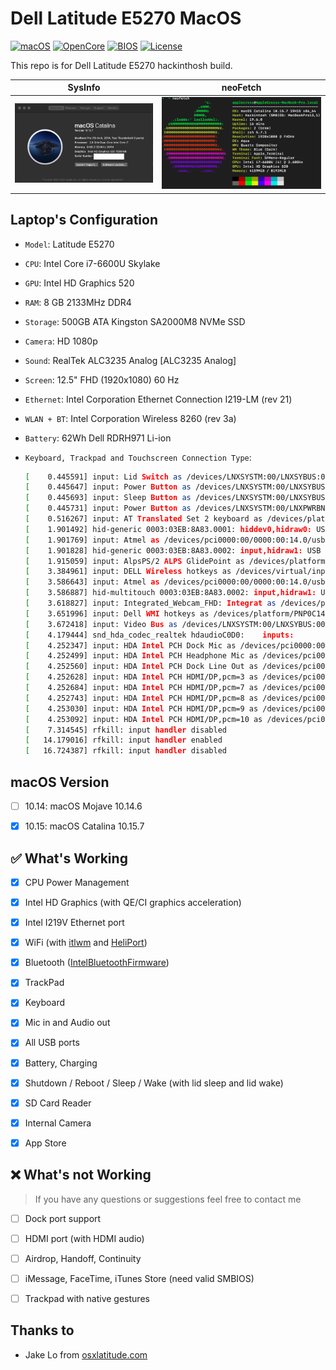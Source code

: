 # Dell Latitude E5270 MacOS

[![macOS](https://img.shields.io/badge/macOS-10.15.7-blue)](https://developer.apple.com/documentation/macos-release-notes)
[![OpenCore](https://img.shields.io/badge/OpenCore-0.6.6-green)](https://github.com/acidanthera/OpenCorePkg)
[![BIOS](https://img.shields.io/badge/BIOS-1.23.3-lightgrey)](https://www.dell.com/support/home/en-us/drivers/driversdetails?driverid=8cy65&oscode=w764&productcode=latitude-e5270-laptop)
[![License](https://img.shields.io/badge/license-BSD_3-purple)](/LICENSE)

This repo is for Dell Latitude E5270 hackinthosh build.

|           SysInfo            |           neoFetch            |
| :--------------------------: | :---------------------------: |
| ![E5270](Images/SysInfo.png) | ![E5270](Images/NeoFetch.png) |

## Laptop's Configuration

- `Model`: Latitude E5270

- `CPU`: Intel Core i7-6600U Skylake

- `GPU`: Intel HD Graphics 520

- `RAM`: 8 GB 2133MHz DDR4

- `Storage`: 500GB ATA Kingston SA2000M8 NVMe SSD

- `Camera`: HD 1080p

- `Sound`: RealTek ALC3235 Analog [ALC3235 Analog]

- `Screen`: 12.5" FHD (1920x1080) 60 Hz

- `Ethernet`: Intel Corporation Ethernet Connection I219-LM (rev 21)

- `WLAN + BT`: Intel Corporation Wireless 8260 (rev 3a)

- `Battery`: 62Wh Dell RDRH971 Li-ion

- `Keyboard, Trackpad and Touchscreen Connection Type`:

  ```bash
  [    0.445591] input: Lid Switch as /devices/LNXSYSTM:00/LNXSYBUS:00/PNP0C0D:00/input/input0
  [    0.445647] input: Power Button as /devices/LNXSYSTM:00/LNXSYBUS:00/PNP0C0C:00/input/input1
  [    0.445693] input: Sleep Button as /devices/LNXSYSTM:00/LNXSYBUS:00/PNP0C0E:00/input/input2
  [    0.445731] input: Power Button as /devices/LNXSYSTM:00/LNXPWRBN:00/input/input3
  [    0.516267] input: AT Translated Set 2 keyboard as /devices/platform/i8042/serio0/input/input4
  [    1.901492] hid-generic 0003:03EB:8A83.0001: hiddev0,hidraw0: USB HID v1.11 Device [Atmel] on usb-0000:00:14.0-9/input0
  [    1.901769] input: Atmel as /devices/pci0000:00/0000:00:14.0/usb1/1-9/1-9:1.1/0003:03EB:8A83.0002/input/input7
  [    1.901828] hid-generic 0003:03EB:8A83.0002: input,hidraw1: USB HID v1.11 Device [Atmel] on usb-0000:00:14.0-9/input1
  [    1.915059] input: AlpsPS/2 ALPS GlidePoint as /devices/platform/i8042/serio1/input/input6
  [    3.384961] input: DELL Wireless hotkeys as /devices/virtual/input/input8
  [    3.586643] input: Atmel as /devices/pci0000:00/0000:00:14.0/usb1/1-9/1-9:1.1/0003:03EB:8A83.0002/input/input9
  [    3.586887] hid-multitouch 0003:03EB:8A83.0002: input,hidraw1: USB HID v1.11 Device [Atmel] on usb-0000:00:14.0-9/input1
  [    3.618827] input: Integrated_Webcam_FHD: Integrat as /devices/pci0000:00/0000:00:14.0/usb1/1-2/1-2:1.0/input/input10
  [    3.651996] input: Dell WMI hotkeys as /devices/platform/PNP0C14:01/wmi_bus/wmi_bus-PNP0C14:01/9DBB5994-A997-11DA-B012-B622A1EF5492/input/input11
  [    3.672418] input: Video Bus as /devices/LNXSYSTM:00/LNXSYBUS:00/PNP0A08:00/LNXVIDEO:00/input/input12
  [    4.179444] snd_hda_codec_realtek hdaudioC0D0:    inputs:
  [    4.252347] input: HDA Intel PCH Dock Mic as /devices/pci0000:00/0000:00:1f.3/sound/card0/input13
  [    4.252499] input: HDA Intel PCH Headphone Mic as /devices/pci0000:00/0000:00:1f.3/sound/card0/input14
  [    4.252560] input: HDA Intel PCH Dock Line Out as /devices/pci0000:00/0000:00:1f.3/sound/card0/input15
  [    4.252628] input: HDA Intel PCH HDMI/DP,pcm=3 as /devices/pci0000:00/0000:00:1f.3/sound/card0/input16
  [    4.252684] input: HDA Intel PCH HDMI/DP,pcm=7 as /devices/pci0000:00/0000:00:1f.3/sound/card0/input17
  [    4.252743] input: HDA Intel PCH HDMI/DP,pcm=8 as /devices/pci0000:00/0000:00:1f.3/sound/card0/input18
  [    4.253030] input: HDA Intel PCH HDMI/DP,pcm=9 as /devices/pci0000:00/0000:00:1f.3/sound/card0/input19
  [    4.253092] input: HDA Intel PCH HDMI/DP,pcm=10 as /devices/pci0000:00/0000:00:1f.3/sound/card0/input20
  [    7.314545] rfkill: input handler disabled
  [   14.179016] rfkill: input handler enabled
  [   16.724387] rfkill: input handler disabled
  ```

## macOS Version

- [ ] 10.14: macOS Mojave 10.14.6

- [x] 10.15: macOS Catalina 10.15.7

## :white_check_mark: What's Working

- [x] CPU Power Management

- [x] Intel HD Graphics (with QE/CI graphics acceleration)

- [x] Intel I219V Ethernet port

- [x] WiFi (with [itlwm](https://github.com/OpenIntelWireless/itlwm) and [HeliPort](https://github.com/OpenIntelWireless/HeliPort))

- [x] Bluetooth ([IntelBluetoothFirmware](https://github.com/OpenIntelWireless/IntelBluetoothFirmware))

- [x] TrackPad

- [x] Keyboard

- [x] Mic in and Audio out

- [x] All USB ports

- [x] Battery, Charging

- [x] Shutdown / Reboot / Sleep / Wake (with lid sleep and lid wake)

- [x] SD Card Reader

- [x] Internal Camera

- [x] App Store

## :x: What's not Working

> If you have any questions or suggestions feel free to contact me

- [ ] Dock port support

- [ ] HDMI port (with HDMI audio)

- [ ] Airdrop, Handoff, Continuity

- [ ] iMessage, FaceTime, iTunes Store (need valid SMBIOS)

- [ ] Trackpad with native gestures

## Thanks to

- Jake Lo from [osxlatitude.com](https://osxlatitude.com/profile/1549-jake-lo/)
